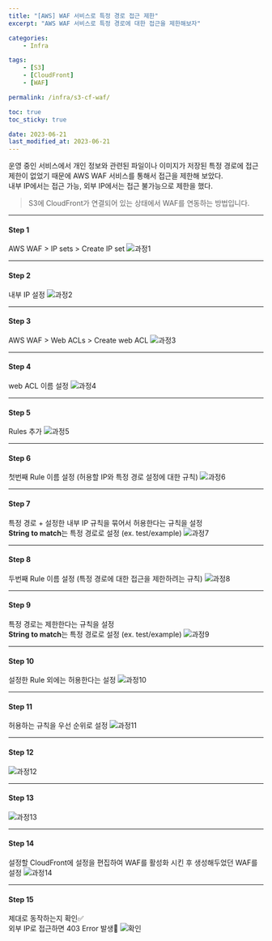 ```yaml
---
title: "[AWS] WAF 서비스로 특정 경로 접근 제한"
excerpt: "AWS WAF 서비스로 특정 경로에 대한 접근을 제한해보자"

categories:
    - Infra

tags:
    - [S3]
    - [CloudFront]
    - [WAF]

permalink: /infra/s3-cf-waf/

toc: true
toc_sticky: true

date: 2023-06-21
last_modified_at: 2023-06-21
---
```


운영 중인 서비스에서 개인 정보와 관련된 파일이나 이미지가 저장된 특정 경로에 접근 제한이 없었기 때문에 AWS WAF 서비스를 통해서 접근을 제한해 보았다.<br>
내부 IP에서는 접근 가능, 외부 IP에서는 접근 불가능으로 제한을 했다.

> S3에 CloudFront가 연결되어 있는 상태에서 WAF를 연동하는 방법입니다.

* * *

#### Step 1
AWS WAF > IP sets > Create IP set
![과정1](/assets/images/posts/s3-cf-waf/1.png "과정2")
* * *

#### Step 2
내부 IP 설정
![과정2](/assets/images/posts/s3-cf-waf/2.png "과정2")
* * *

#### Step 3
AWS WAF > Web ACLs > Create web ACL
![과정3](/assets/images/posts/s3-cf-waf/3.png "과정3")
* * *

#### Step 4
web ACL 이름 설정
![과정4](/assets/images/posts/s3-cf-waf/4.png "과정4")
* * *

#### Step 5
Rules 추가
![과정5](/assets/images/posts/s3-cf-waf/5.png "과정5")
* * *

#### Step 6
첫번째 Rule 이름 설정 (허용할 IP와 특정 경로 설정에 대한 규칙)
![과정6](/assets/images/posts/s3-cf-waf/6.png "과정6")
* * *

#### Step 7
특정 경로 + 설정한 내부 IP 규칙을 묶어서 허용한다는 규칙을 설정<br>
**String to match**는 특정 경로로 설정 (ex. test/example)
![과정7](/assets/images/posts/s3-cf-waf/7.png "과정7")
* * *

#### Step 8
두번째 Rule 이름 설정 (특정 경로에 대한 접근을 제한하려는 규칙)
![과정8](/assets/images/posts/s3-cf-waf/8.png "과정8")
* * *

#### Step 9
특정 경로는 제한한다는 규칙을 설정<br>
**String to match**는 특정 경로로 설정 (ex. test/example)
![과정9](/assets/images/posts/s3-cf-waf/9.png "과정9")
* * *

#### Step 10
설정한 Rule 외에는 허용한다는 설정
![과정10](/assets/images/posts/s3-cf-waf/10.png "과정10")
* * *

#### Step 11
허용하는 규칙을 우선 순위로 설정
![과정11](/assets/images/posts/s3-cf-waf/11.png "과정11")
* * *

#### Step 12
![과정12](/assets/images/posts/s3-cf-waf/12.png "과정12")
* * *

#### Step 13
![과정13](/assets/images/posts/s3-cf-waf/13.png "과정13")
* * *

#### Step 14
설정할 CloudFront에 설정을 편집하여 WAF를 활성화 시킨 후 생성해두었던 WAF를 설정
![과정14](/assets/images/posts/s3-cf-waf/14.png "과정14")
* * *

#### Step 15
제대로 동작하는지 확인✅<br>
외부 IP로 접근하면 403 Error 발생🚫
![확인](/assets/images/posts/s3-cf-waf/mobile.jpeg "확인")